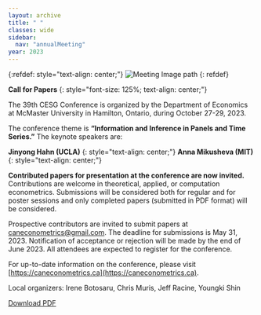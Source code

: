 ```yaml
---
layout: archive
title: " "
classes: wide
sidebar:
  nav: "annualMeeting"
year: 2023
---
```

{:refdef: style="text-align: center;"}
![Meeting Image path](/assets/images/{{page.year}}/annualMeeting.jpg)
{: refdef}

**Call for Papers**
{: style="font-size: 125%; text-align: center;"}

The 39th CESG Conference is organized by the Department of Economics at McMaster University in Hamilton, Ontario, during October 27-29, 2023. 

The conference theme is **“Information and Inference in Panels and Time Series.”** The keynote speakers are: 

**Jinyong Hahn (UCLA)**
{: style="text-align: center;"}
**Anna Mikusheva (MIT)** 
{: style="text-align: center;"}

**Contributed papers for presentation at the conference are now invited.** Contributions are welcome in theoretical, applied, or computation econometrics. Submissions will be considered both for regular and for poster sessions and only completed papers (submitted in PDF format) will be considered.

Prospective contributors are invited to submit papers at <a href="mailto:caneconometrics@gmail.com">caneconometrics@gmail.com</a>. 
The deadline for submissions is May 31, 2023. 
Notification of acceptance or rejection will be made by the end of June 2023. 
All attendees are expected to register for the conference. 

For up-to-date information on the conference, please visit [https://caneconometrics.ca](https://caneconometrics.ca). 
 
 Local organizers: Irene Botosaru, Chris Muris, Jeff Racine, Youngki Shin

 [Download PDF](/assets/pdf/CESG2023_callforpapers.pdf)